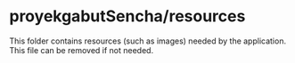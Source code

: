# proyekgabutSencha/resources

This folder contains resources (such as images) needed by the application. This file can
be removed if not needed.
